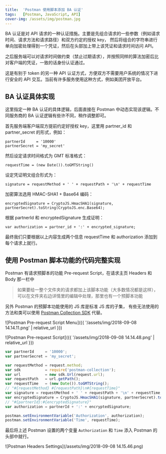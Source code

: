 ```yaml
---
title:  'Postman 使用脚本添加 BA 认证'
tags:   [Postman, JavaScript, API]
cover-img: /assets/img/postman.jpg
---
```


BA 认证是对 API 请求的一种认证措施。主要是先组合请求的一些参数（例如请求时间、请求方法和请求路径）和双方约定的授权 key，
然后将组合的字符串进行单向加密处理得到一个凭证，然后在头部加上带上该凭证和请求时间访问 API。

之后服务端可以对请求时间做约束（禁止过期请求），并按照同样的算法加密后比对客户端的凭证，一致的话身份认证通过。

这是有别于 token 的另一种 API 认证方式，方便双方不需要用户系统的情况下进行安全的 API 交互。当前有许多服务使用这种方式，例如美团开放平台。

## BA 认证具体实现

这里指定一种 BA 认证的具体逻辑，后面直接在 Postman 中动态实现该逻辑。不同服务商的 BA 认证逻辑有些许不同，稍作调整即可。

首先服务端客户端双方提前约定好授权 key，这里用 partner_id 和 partner_secret 的形式，例如：
```
partnerId     = '10000'
partnerSecret = 'my_secret'
```

然后设定请求时间格式为 GMT 标准格式：
```
requestTime = (new Date()).toGMTString()
```

设定凭证明文组合形式为：
```
signature = requestMethod + ' ' + requestPath + '\n' + requestTime
```

加密算法选用 HMAC-SHA1 + Base64 编码：
```
encryptedSignature = CryptoJS.HmacSHA1(signature, partnerSecret).toString(CryptoJS.enc.Base64);
```

根据 partnerId 和 encryptedSignature 生成证明：
```
var authorization = partner_id + ':' + encrypted_signature;
```

最终我们只要根据以上内容生成两个信息 requestTime 和 authorization 添加到每个请求上就行。

## 使用 Postman 脚本功能的代码完整实现

Postman 有请求预脚本的功能 Pre-request Script，在请求主页 Headers 和 Body 那一栏中
> 如果要给一整个文件夹的请求都加上该脚本功能（大多数情况都是这样），可以在文件夹右边详情里的编辑中处理，那里也有一个预脚本功能

另外 Postman 的预脚本功能使用的 JS 库是标准 JS 库的子集，
有些无法使用的方法和类可以使用 [Postman Collection SDK](https://www.postmanlabs.com/postman-collection/index.html) 代替。

![Postman Pre-request Script Menu]({{ '/assets/img/2018-09-08 14.14.11.png' | relative_url }})

![Postman Pre-request Script]({{ '/assets/img/2018-09-08 14.14.48.png' | relative_url }})

```js
var partnerId     = '10000';
var partnerSecret = 'my_secret';

var requestMethod = request.method;
var sdk           = require('postman-collection');
var url           = new sdk.Url(request.url);
var requestPath   = url.getPath();
var requestTime   = (new Date()).toGMTString();
// "#{requestMethod} #{requestPath}\n#{requestTime}"
var signature = requestMethod + ' ' + requestPath + '\n' + requestTime;
var encryptedSignature = CryptoJS.HmacSHA1(signature, partnerSecret).toString(CryptoJS.enc.Base64);
// "#{partnerId}:#{encryptedSignature}"
var authorization = partnerId + ':' + encryptedSignature;

postman.setEnvironmentVariable('Authorization', authorization);
postman.setEnvironmentVariable('Time', requestTime);
```

最后将上述 Postman 设置的两个变量 `Authorization` 和 `Time` 添入 Postman 的头部中就行。

![Postman Headers Settings](/assets/img/2018-09-08 14.15.46.png)
